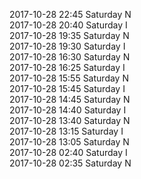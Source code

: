 2017-10-28 22:45 Saturday  N  
2017-10-28 20:40 Saturday  I  
2017-10-28 19:35 Saturday  N  
2017-10-28 19:30 Saturday  I  
2017-10-28 16:30 Saturday  N  
2017-10-28 16:25 Saturday  I  
2017-10-28 15:55 Saturday  N  
2017-10-28 15:45 Saturday  I  
2017-10-28 14:45 Saturday  N  
2017-10-28 14:40 Saturday  I  
2017-10-28 13:40 Saturday  N  
2017-10-28 13:15 Saturday  I  
2017-10-28 13:05 Saturday  N  
2017-10-28 02:40 Saturday  I  
2017-10-28 02:35 Saturday  N  
